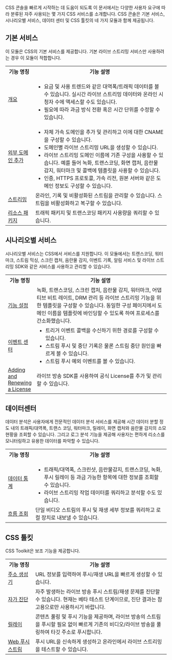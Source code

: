 CSS 콘솔을 빠르게 시작하는 데 도움이 되도록 이 문서에서는 다양한 사용자 요구에 따라 분류된 자주 사용되는 몇 가지 CSS 서비스를 소개합니다. CSS 콘솔은 기본 서비스, 시나리오별 서비스, 데이터 센터 및 CSS 툴킷의 네 가지 모듈과 함께 제공됩니다.

## 기본 서비스
이 모듈은 CSS의 기본 서비스를 제공합니다. 기본 라이브 스트리밍 서비스만 사용하려는 경우 이 모듈이 적합합니다.

<table>
<tr><th width="17%">기능 명칭</th>
<th>기능 설명</th>
</tr>
<tr>
<td ><a href = "https://www.tencentcloud.com/document/product/267/31054">개요</a></td>
<td><ul style = "margin-bottom: 0px;"><li>요금 및 사용 트렌드와 같은 대역폭/트래픽 데이터를 볼 수 있습니다. 실시간 라이브 스트리밍 데이터와 온라인 시청자 수에 액세스할 수도 있습니다.</li><li>필요에 따라 과금 방식 전환 혹은 시간 단위를 수정할 수 있습니다.</li></ul></td>
</tr><tr>
<td><a href = "https://www.tencentcloud.com/document/product/267/35970">외부 도메인 추가</a></td>
<td><ul style = "margin-bottom: 0px;"><li>자체 가속 도메인을 추가 및 관리하고 이에 대한 CNAME을 구성할 수 있습니다. </li><li>도메인별 라이브 스트리밍 URL을 생성할 수 있습니다. </li><li>라이브 스트리밍 도메인 이름에 기존 구성을 사용할 수 있습니다. 예를 들어 녹화, 트랜스코딩, 화면 캡처, 음란물 감지, 워터마크 및 콜백에 템플릿을 사용할 수 있습니다.</li><li>인증, HTTPS 프로토콜, 가속 리전, 원본 서버와 같은 도메인 정보도 구성할 수 있습니다.</li></ul></td>
</tr><tr>
<td><a href = "https://www.tencentcloud.com/document/product/267/31068">스트리밍</a></td>
<td>온라인, 기록 및 비활성화된 스트림을 관리할 수 있습니다. 스트림을 비활성화하고 복구할 수 있습니다.</td>
</tr><tr>
<td><a href="https://www.tencentcloud.com/document/product/267/52221">리소스 패키지</a></td>
<td>트래픽 패키지 및 트랜스코딩 패키지 사용량을 쿼리할 수 있습니다.</td>
</tr></tr>
</table>

## 시나리오별 서비스
시나리오별 서비스는 CSS에서 서비스를 지원합니다. 이 모듈에서는 트랜스코딩, 워터마크, 스트림 믹싱, 스크린 캡처, 음란물 감지, 이벤트 기록, 알림 서비스 및 라이브 스트리밍 SDK와 같은 서비스를 사용하고 관리할 수 있습니다.

<table>
<tr><th width="17%">기능 명칭</th><th>기능 설명</th></tr>
<tr>
<td ><a href = "https://www.tencentcloud.com/document/product/267/31073">기능 설정</a></td>
<td>녹화, 트랜스코딩, 스크린 캡처, 음란물 감지, 워터마크, 어댑티브 비트 레이트, DRM 관리 등 라이브 스트리밍 기능을 위한 템플릿을 구성할 수 있습니다. 동일한 구성 페이지에서 도메인 이름을 템플릿에 바인딩할 수 있도록 하여 프로세스를 간소화했습니다.</td>
</tr><tr>
<td><a href = "https://www.tencentcloud.com/document/product/267/31074">이벤트 센터</a></td>
<td><ul style= "margin: 0"><li>트리거 이벤트 콜백을 수신하기 위한 경로를 구성할 수 있습니다.</li><li>스트림 푸시 및 중단 기록은 물론 스트림 중단 원인을 빠르게 볼 수 있습니다.</li><li>스트림 푸시 예외 이벤트를 볼 수 있습니다.</li></ul></td>
</tr><tr>
<td><a href = "https://www.tencentcloud.com/document/product/1071/38546">Adding and Renewing a License</a></td>
<td>라이브 방송 SDK를 사용하여 공식 License를 추가 및 관리할 수 있습니다.</td>
</table>

## 데이터센터
데이터 분석은 사용자에게 전문적인 데이터 분석 서비스를 제공해 시간 데이터 분할 정도 내의 트래픽/대역폭, 트랜스 코딩, 워터마크, 릴레이, 화면 캡처와 음란물 감지의 소모 현황을 조회할 수 있습니다. 그리고 로그 분석 기능을 제공해 사용자는 편하게 리소스를 모니터링하고 유용한 데이터를 파악할 수 있습니다.

<table>
<tr><th width="17%">기능 명칭</th><th>기능 설명</th>
</tr><tr>
<td ><a href = "https://www.tencentcloud.com/document/product/267/31076">데이터 통계</a></td>
<td><ul style = "margin-bottom: 0px;"><li>트래픽/대역폭, 스크린샷, 음란물감지, 트랜스코딩, 녹화, 푸시 릴레이 등 과금 가능한 항목에 대한 정보를 조회할 수 있습니다. </li><li>라이브 스트리밍 작업 데이터를 쿼리하고 분석할 수도 있습니다.</li></ul></td>
</tr><tr>
<td><a href = "https://www.tencentcloud.com/document/product/267/31077">흐름 조회</a></td>
<td>단일 비디오 스트림의 푸시 및 재생 세부 정보를 쿼리하고 로컬 장치로 내보낼 수 있습니다.</td>
</tr>
</table>



## CSS 툴킷
CSS Toolkit은 보조 기능을 제공합니다.

<table>
<tr><th width="17%">기능 명칭</th><th>기능 설명</th>
</tr><tr>
<td ><a href = "https://www.tencentcloud.com/document/product/267/31084">주소 생성기</a></td>
<td>URL 정보를 입력하여 푸시/재생 URL을 빠르게 생성할 수 있습니다.</td>
</tr><tr>
<td><a href="https://intl.cloud.tencent.com/document/product/267/39467">자가 진단</a></td>
<td>자주 발생하는 라이브 방송 푸시 스트림/재생 문제를 진단할 수 있습니다. 현재는 베타 테스트 단계이므로, 진단 결과는 참고용으로만 사용하시기 바랍니다.</td>
</tr><tr>
<tr>
<td><a href="https://intl.cloud.tencent.com/document/product/267/42524">릴레이</a></td>
<td>콘텐츠 풀링 및 푸시 기능을 제공하며, 라이브 방송의 스트림을 푸시할 필요 없이 빠르게 기존의 비디오/라이브 방송을 풀링하여 타깃 주소로 푸시합니다.</td>
</tr></tr>
<td><a href = "https://www.tencentcloud.com/document/product/267/35968">Web 푸시 스트림</a></td>
<td>푸시 URL을 신속하게 생성하고 온라인에서 라이브 스트리밍을 테스트할 수 있습니다.</td>
</table>
